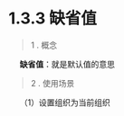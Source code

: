 # 1.3.3 缺省值

> 1 . 概念

&nbsp;&nbsp;&nbsp;&nbsp; **缺省值**：就是默认值的意思

> 2 . 使用场景

&nbsp;&nbsp;&nbsp;&nbsp; （1）设置组织为当前组织


